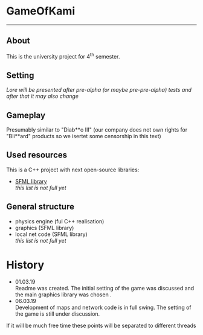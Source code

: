 # GameOfKami
***
## About
This is the university project for 4<sup>th</sup> semester.
## Setting
*Lore will be presented after pre-alpha (or maybe pre-pre-alpha) tests and after that it may also change*
## Gameplay
Presumably similar to "Diab\*\*o III" (our company does not own rights for "Bli\*\*ard" products so we isertet some censorship in this text)
## Used resources
This is a C++ project with next open-source libraries:
* [SFML library][1]<br />
*this list is not full yet*
## General structure
* physics engine (ful C++ realisation)
* graphics (SFML library)
* local net code (SFML library) <br />
*this list is not full yet*

# History

* 01.03.19 <br />
Readme was created. The initial setting of the game was discussed and the main graphics library was chosen .
* 06.03.19 <br />
Development of maps and network code is in full swing. The setting of the game is still under discussion.

If it will be much free time these points will be separated to different threads

[1]: https://www.sfml-dev.org/
